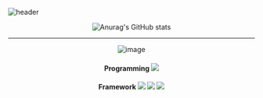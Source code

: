 ![header](https://capsule-render.vercel.app/api?type=cylinder&color=0:FFD1E3,100:BED7DC&height=100&section=header&text=Welcome😊&fontColor=B4B4B8&fontSize=30)

<div align="center">
  
![Anurag's GitHub stats](https://github-readme-stats.vercel.app/api?username=minkyunglee1012&show_icons=true&theme=panda&hides=contribs,prs)

---

![image](https://github.com/minkyunglee1012/minkyunglee1012/assets/156975194/f5effb06-9531-4b0e-b0fc-b391c92a3835)


<h4>Programming  <img src="https://img.shields.io/badge/Python-3776AB?style=for-the-badge&logo=Python&logoColor=white"> </h4>
<h4>Framework  <img src="https://img.shields.io/badge/scikitlearn-F7931E?style=for-the-badge&logo=scikit-learn&logoColor=white"> <img src="https://img.shields.io/badge/TensorFlow-FF6F00?style=for-the-badge&logo=TensorFlow&logoColor=white"> <img src="https://img.shields.io/badge/Keras-D00000?style=for-the-badge&logo=Keras&logoColor=white"> </h4>

</div>
<!--
**minkyunglee1012/minkyunglee1012** is a ✨ _special_ ✨ repository because its `README.md` (this file) appears on your GitHub profile.

Here are some ideas to get you started:

- 🔭 I’m currently working on ...
- 🌱 I’m currently learning ...
- 👯 I’m looking to collaborate on ...
- 🤔 I’m looking for help with ...
- 💬 Ask me about ...
- 📫 How to reach me: ...
- 😄 Pronouns: ...
- ⚡ Fun fact: ...
-->
